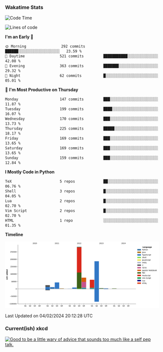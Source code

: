 ### Wakatime Stats
<!--START_SECTION:waka-->
![Code Time](http://img.shields.io/badge/Code%20Time-2%2C329%20hrs%2022%20mins-blue)

![Lines of code](https://img.shields.io/badge/From%20Hello%20World%20I%27ve%20Written-704.3%20thousand%20lines%20of%20code-blue)

**I'm an Early 🐤** 

```text
🌞 Morning                292 commits         ██████░░░░░░░░░░░░░░░░░░░   23.59 % 
🌆 Daytime                521 commits         ███████████░░░░░░░░░░░░░░   42.08 % 
🌃 Evening                363 commits         ███████░░░░░░░░░░░░░░░░░░   29.32 % 
🌙 Night                  62 commits          █░░░░░░░░░░░░░░░░░░░░░░░░   05.01 % 
```
📅 **I'm Most Productive on Thursday** 

```text
Monday                   147 commits         ███░░░░░░░░░░░░░░░░░░░░░░   11.87 % 
Tuesday                  199 commits         ████░░░░░░░░░░░░░░░░░░░░░   16.07 % 
Wednesday                170 commits         ███░░░░░░░░░░░░░░░░░░░░░░   13.73 % 
Thursday                 225 commits         █████░░░░░░░░░░░░░░░░░░░░   18.17 % 
Friday                   169 commits         ███░░░░░░░░░░░░░░░░░░░░░░   13.65 % 
Saturday                 169 commits         ███░░░░░░░░░░░░░░░░░░░░░░   13.65 % 
Sunday                   159 commits         ███░░░░░░░░░░░░░░░░░░░░░░   12.84 % 
```


**I Mostly Code in Python** 

```text
TeX                      5 repos             ██░░░░░░░░░░░░░░░░░░░░░░░   06.76 % 
Shell                    3 repos             █░░░░░░░░░░░░░░░░░░░░░░░░   04.05 % 
Lua                      2 repos             █░░░░░░░░░░░░░░░░░░░░░░░░   02.70 % 
Vim Script               2 repos             █░░░░░░░░░░░░░░░░░░░░░░░░   02.70 % 
HTML                     1 repo              ░░░░░░░░░░░░░░░░░░░░░░░░░   01.35 % 
```



**Timeline**

![Lines of Code chart](https://raw.githubusercontent.com/joshuajeschek/joshuajeschek/main/assets/bar_graph.png)


 Last Updated on 04/02/2024 20:12:28 UTC
<!--END_SECTION:waka-->

### Current(ish) xkcd
<a id="xkcd-a" title="Good to be a little wary of advice that sounds too much like a self pep talk." href="https://www.xkcd.com" target="_blank">
        <img align="center" id="xkcd-img" src="https://imgs.xkcd.com/comics/relationship_advice.png" alt="Good to be a little wary of advice that sounds too much like a self pep talk." height=300 />
</a>
